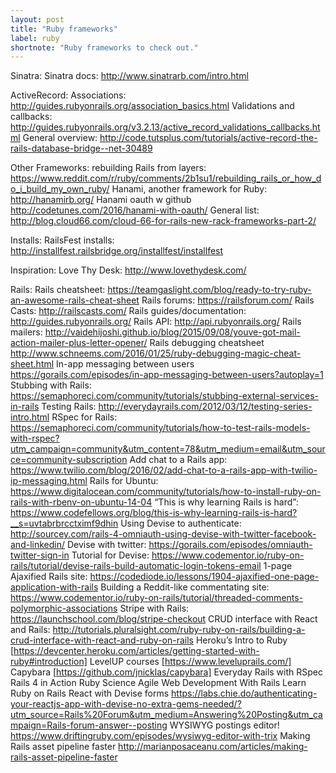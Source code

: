 ```yaml
---
layout: post
title: "Ruby frameworks"
label: ruby
shortnote: "Ruby frameworks to check out."
---
```


Sinatra:
Sinatra docs: http://www.sinatrarb.com/intro.html

ActiveRecord:
Associations: http://guides.rubyonrails.org/association_basics.html
Validations and callbacks: http://guides.rubyonrails.org/v3.2.13/active_record_validations_callbacks.html
General overview: http://code.tutsplus.com/tutorials/active-record-the-rails-database-bridge--net-30489

Other Frameworks:
rebuilding Rails from layers: https://www.reddit.com/r/ruby/comments/2b1su1/rebuilding_rails_or_how_do_i_build_my_own_ruby/
Hanami, another framework for Ruby: http://hanamirb.org/
Hanami oauth w github http://codetunes.com/2016/hanami-with-oauth/
General list: http://blog.cloud66.com/cloud-66-for-rails-new-rack-frameworks-part-2/

Installs:
RailsFest installs: http://installfest.railsbridge.org/installfest/installfest

Inspiration:
Love Thy Desk: http://www.lovethydesk.com/

Rails:
Rails cheatsheet: https://teamgaslight.com/blog/ready-to-try-ruby-an-awesome-rails-cheat-sheet
Rails forums: https://railsforum.com/
Rails Casts: http://railscasts.com/
Rails guides/documentation: http://guides.rubyonrails.org/
Rails API: http://api.rubyonrails.org/
Rails mailers: http://vaidehijoshi.github.io/blog/2015/09/08/youve-got-mail-action-mailer-plus-letter-opener/
Rails debugging cheatsheet http://www.schneems.com/2016/01/25/ruby-debugging-magic-cheat-sheet.html
In-app messaging between users https://gorails.com/episodes/in-app-messaging-between-users?autoplay=1
Stubbing with Rails: https://semaphoreci.com/community/tutorials/stubbing-external-services-in-rails
Testing Rails: http://everydayrails.com/2012/03/12/testing-series-intro.html
RSpec for Rails: https://semaphoreci.com/community/tutorials/how-to-test-rails-models-with-rspec?utm_campaign=community&utm_content=78&utm_medium=email&utm_source=community-subscription
Add chat to a Rails app: https://www.twilio.com/blog/2016/02/add-chat-to-a-rails-app-with-twilio-ip-messaging.html
Rails for Ubuntu: https://www.digitalocean.com/community/tutorials/how-to-install-ruby-on-rails-with-rbenv-on-ubuntu-14-04
“This is why learning Rails is hard”: https://www.codefellows.org/blog/this-is-why-learning-rails-is-hard?__s=uvtabrbrcctximf9dhin
Using Devise to authenticate: http://sourcey.com/rails-4-omniauth-using-devise-with-twitter-facebook-and-linkedin/
Devise with twitter: https://gorails.com/episodes/omniauth-twitter-sign-in
Tutorial for Devise: https://www.codementor.io/ruby-on-rails/tutorial/devise-rails-build-automatic-login-tokens-email
1-page Ajaxified Rails site: https://codediode.io/lessons/1904-ajaxified-one-page-application-with-rails
Building a Reddit-like commentating site: https://www.codementor.io/ruby-on-rails/tutorial/threaded-comments-polymorphic-associations
Stripe with Rails: https://launchschool.com/blog/stripe-checkout
CRUD interface with React and Rails: http://tutorials.pluralsight.com/ruby-ruby-on-rails/building-a-crud-interface-with-react-and-ruby-on-rails
Heroku’s Intro to Ruby [https://devcenter.heroku.com/articles/getting-started-with-ruby#introduction]
LevelUP courses [https://www.leveluprails.com/]
Capybara [https://github.com/jnicklas/capybara]
Everyday Rails with RSpec
Rails 4 in Action
Ruby Science
Agile Web Development With Rails
Learn Ruby on Rails
React with Devise forms https://labs.chie.do/authenticating-your-reactjs-app-with-devise-no-extra-gems-needed/?utm_source=Rails%20Forum&utm_medium=Answering%20Posting&utm_campaign=Rails-forum-answer--posting
WYSIWYG postings editor! https://www.driftingruby.com/episodes/wysiwyg-editor-with-trix
Making Rails asset pipeline faster http://marianposaceanu.com/articles/making-rails-asset-pipeline-faster
